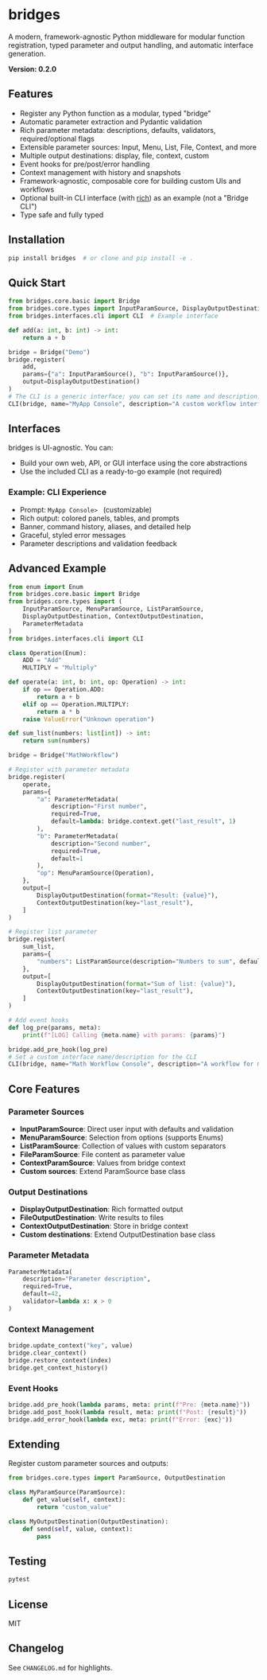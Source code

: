 # bridges

A modern, framework-agnostic Python middleware for modular function registration, typed parameter and output handling, and automatic interface generation.

**Version: 0.2.0**

## Features
- Register any Python function as a modular, typed "bridge"
- Automatic parameter extraction and Pydantic validation
- Rich parameter metadata: descriptions, defaults, validators, required/optional flags
- Extensible parameter sources: Input, Menu, List, File, Context, and more
- Multiple output destinations: display, file, context, custom
- Event hooks for pre/post/error handling
- Context management with history and snapshots
- Framework-agnostic, composable core for building custom UIs and workflows
- Optional built-in CLI interface (with [rich](https://github.com/Textualize/rich)) as an example (not a "Bridge CLI")
- Type safe and fully typed

## Installation
```bash
pip install bridges  # or clone and pip install -e .
```

## Quick Start
```python
from bridges.core.basic import Bridge
from bridges.core.types import InputParamSource, DisplayOutputDestination
from bridges.interfaces.cli import CLI  # Example interface

def add(a: int, b: int) -> int:
    return a + b

bridge = Bridge("Demo")
bridge.register(
    add,
    params={"a": InputParamSource(), "b": InputParamSource()},
    output=DisplayOutputDestination()
)
# The CLI is a generic interface; you can set its name and description:
CLI(bridge, name="MyApp Console", description="A custom workflow interface").run()
```

## Interfaces
bridges is UI-agnostic. You can:
- Build your own web, API, or GUI interface using the core abstractions
- Use the included CLI as a ready-to-go example (not required)

### Example: CLI Experience
- Prompt: `MyApp Console> ` (customizable)
- Rich output: colored panels, tables, and prompts
- Banner, command history, aliases, and detailed help
- Graceful, styled error messages
- Parameter descriptions and validation feedback

## Advanced Example
```python
from enum import Enum
from bridges.core.basic import Bridge
from bridges.core.types import (
    InputParamSource, MenuParamSource, ListParamSource, 
    DisplayOutputDestination, ContextOutputDestination,
    ParameterMetadata
)
from bridges.interfaces.cli import CLI

class Operation(Enum):
    ADD = "Add"
    MULTIPLY = "Multiply"

def operate(a: int, b: int, op: Operation) -> int:
    if op == Operation.ADD:
        return a + b
    elif op == Operation.MULTIPLY:
        return a * b
    raise ValueError("Unknown operation")

def sum_list(numbers: list[int]) -> int:
    return sum(numbers)

bridge = Bridge("MathWorkflow")

# Register with parameter metadata
bridge.register(
    operate,
    params={
        "a": ParameterMetadata(
            description="First number",
            required=True,
            default=lambda: bridge.context.get("last_result", 1)
        ),
        "b": ParameterMetadata(
            description="Second number", 
            required=True, 
            default=1
        ),
        "op": MenuParamSource(Operation),
    },
    output=[
        DisplayOutputDestination(format="Result: {value}"),
        ContextOutputDestination(key="last_result"),
    ]
)

# Register list parameter
bridge.register(
    sum_list,
    params={
        "numbers": ListParamSource(description="Numbers to sum", default=[1, 2, 3]),
    },
    output=[
        DisplayOutputDestination(format="Sum of list: {value}"),
        ContextOutputDestination(key="last_result"),
    ]
)

# Add event hooks
def log_pre(params, meta):
    print(f"[LOG] Calling {meta.name} with params: {params}")

bridge.add_pre_hook(log_pre)
# Set a custom interface name/description for the CLI
CLI(bridge, name="Math Workflow Console", description="A workflow for math operations").run()
```

## Core Features

### Parameter Sources
- **InputParamSource**: Direct user input with defaults and validation
- **MenuParamSource**: Selection from options (supports Enums)
- **ListParamSource**: Collection of values with custom separators
- **FileParamSource**: File content as parameter value
- **ContextParamSource**: Values from bridge context
- **Custom sources**: Extend ParamSource base class

### Output Destinations
- **DisplayOutputDestination**: Rich formatted output
- **FileOutputDestination**: Write results to files
- **ContextOutputDestination**: Store in bridge context
- **Custom destinations**: Extend OutputDestination base class

### Parameter Metadata
```python
ParameterMetadata(
    description="Parameter description",
    required=True,
    default=42,
    validator=lambda x: x > 0
)
```

### Context Management
```python
bridge.update_context("key", value)
bridge.clear_context()
bridge.restore_context(index)
bridge.get_context_history()
```

### Event Hooks
```python
bridge.add_pre_hook(lambda params, meta: print(f"Pre: {meta.name}"))
bridge.add_post_hook(lambda result, meta: print(f"Post: {result}"))
bridge.add_error_hook(lambda exc, meta: print(f"Error: {exc}"))
```

## Extending
Register custom parameter sources and outputs:
```python
from bridges.core.types import ParamSource, OutputDestination

class MyParamSource(ParamSource):
    def get_value(self, context):
        return "custom_value"

class MyOutputDestination(OutputDestination):
    def send(self, value, context):
        pass
```

## Testing
```bash
pytest
```

## License
MIT

## Changelog
See `CHANGELOG.md` for highlights.

